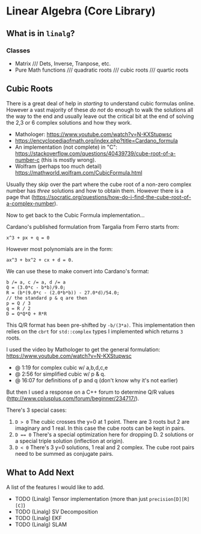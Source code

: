 # Linear Algebra (Core Library)

## What is in `linalg`?
### Classes

* Matrix
 /// Dets, Inverse, Tranpose, etc.
* Pure Math functions
 /// quadratic roots
 /// cubic roots
 /// quartic roots

## Cubic Roots

There is a great deal of help in *starting* to understand cubic formulas online. However a vast majority of these _do not_ do enough to walk the solutions all the way to the end and usually leave out the critical bit at the end of solving the 2,3 or 6 complex solutions and how they work.

* Mathologer: https://www.youtube.com/watch?v=N-KXStupwsc
* https://encyclopediaofmath.org/index.php?title=Cardano_formula
* An implementation (not complete) in "C": https://stackoverflow.com/questions/40439739/cube-root-of-a-number-c (this is mostly wrong).
* Wolfram (perhaps too much detail) https://mathworld.wolfram.com/CubicFormula.html

Usually they skip over the part where the cube root of a non-zero complex number has _three_ solutions and how to obtain them. However there is a page that (https://socratic.org/questions/how-do-i-find-the-cube-root-of-a-complex-number).

Now to get back to the Cubic Formula implementation...

Cardano's published formulation from Targalia from Ferro starts from:

    x^3 + px + q = 0

However most polynomials are in the form:

    ax^3 + bx^2 + cx + d = 0.

We can use these to make convert into Cardano's format:

    b /= a, c /= a, d /= a
    Q = (3.0*c - b*b)/9.0;
    R = (b*(9.0*c - (2.0*b*b)) - 27.0*d)/54.0;
    // the standard p & q are then
    p = Q / 3
    q = R / 2
    D = Q*Q*Q + R*R

This Q/R format has been pre-shifted by `-b/(3*a)`. This implementation then
relies on the `cbrt` for `std::complex` types I implemented which returns `3` roots.

I used the video by Mathologer to get the general formulation: https://www.youtube.com/watch?v=N-KXStupwsc

* @ 1:19 for complex cubic w/ a,b,d,c,e
* @ 2:56 for simplified cubic w/ p & q.
* @ 16:07 for definitions of p and q (don't know why it's not earlier)

But then I used a response on a C++ forum to determine Q/R values (http://www.cplusplus.com/forum/beginner/234717/).

There's 3 special cases:

1. `D > 0`
    The cubic crosses the y=0 at 1 point. There are 3 roots but 2 are imaginary and 1 real. In this case the cube roots can be kept in pairs.
2. `D == 0`
    There's a special optimization here for dropping D. 2 solutions or a special triple solution (inflection at origin).
3. `D < 0`
    There's 3 y=0 solutions, 1 real and 2 complex. The cube root pairs need to be summed as conjugate pairs.

## What to Add Next

A list of the features I would like to add.

* TODO (Linalg) Tensor implementation (more than just `precision[D][R][C]`)
* TODO (Linalg) SV Decomposition
* TODO (Linalg) EKF
* TODO (Linalg) SLAM
